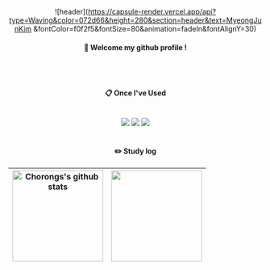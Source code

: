 <div align="center"> 
  
  ![header](https://capsule-render.vercel.app/api?type=Waving&color=072d66&height=280&section=header&text=MyeongJunKim &fontColor=f0f2f5&fontSize=80&animation=fadeIn&fontAlignY=30)
  
####  :wave: Welcome my github profile !

  
 <br/>
 <br/>
  
####  :clipboard: Once I've Used 
  
 <br/>
  
<img src="https://img.shields.io/badge/JAVA-007396?style=for-the-badge&logo=Java&logoColor=white">
<img src="https://img.shields.io/badge/Spring-6DB33F?style=for-the-badge&logo=Spring&logoColor=white">
<img src="https://img.shields.io/badge/github-181717?style=for-the-badge&logo=github&logoColor=white">
 
   <br/>
   <br/>
 
  #### :pencil2: Study log

<table>
  <thead>
    <tr>
      <th>
<a href="https://github.com/chorongs"><img align="center" style="height:180px" src="https://github-readme-stats.vercel.app/api?username=chorongs&show_icons=true&include_all_commits=true&theme=nord&hide_border=true" alt="Chorongs's github stats" /></a>
        </a>
      </th>
      <th>
<a href="https://github.com/chorongs"><img align="center" style="height:180px" src="https://github-readme-stats.vercel.app/api/top-langs/?username=chorongs&layout=compact&theme=nord&hide_border=true" /></a>
      </th>
    </tr>
  </thead>
</table>

</div>
